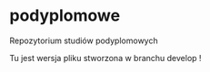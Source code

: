 # podyplomowe
Repozytorium studiów podyplomowych 


Tu jest wersja pliku stworzona w branchu develop
!
